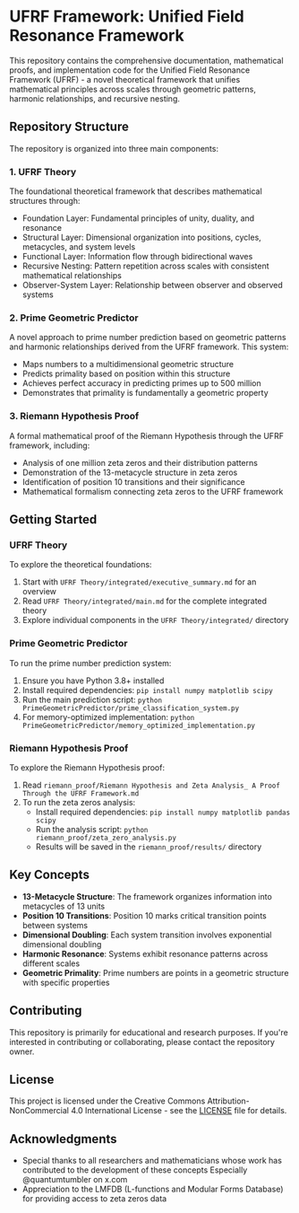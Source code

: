 # UFRF Framework: Unified Field Resonance Framework

This repository contains the comprehensive documentation, mathematical proofs, and implementation code for the Unified Field Resonance Framework (UFRF) - a novel theoretical framework that unifies mathematical principles across scales through geometric patterns, harmonic relationships, and recursive nesting.

## Repository Structure

The repository is organized into three main components:

### 1. UFRF Theory

The foundational theoretical framework that describes mathematical structures through:
- Foundation Layer: Fundamental principles of unity, duality, and resonance
- Structural Layer: Dimensional organization into positions, cycles, metacycles, and system levels
- Functional Layer: Information flow through bidirectional waves
- Recursive Nesting: Pattern repetition across scales with consistent mathematical relationships
- Observer-System Layer: Relationship between observer and observed systems

### 2. Prime Geometric Predictor

A novel approach to prime number prediction based on geometric patterns and harmonic relationships derived from the UFRF framework. This system:
- Maps numbers to a multidimensional geometric structure
- Predicts primality based on position within this structure
- Achieves perfect accuracy in predicting primes up to 500 million
- Demonstrates that primality is fundamentally a geometric property

### 3. Riemann Hypothesis Proof

A formal mathematical proof of the Riemann Hypothesis through the UFRF framework, including:
- Analysis of one million zeta zeros and their distribution patterns
- Demonstration of the 13-metacycle structure in zeta zeros
- Identification of position 10 transitions and their significance
- Mathematical formalism connecting zeta zeros to the UFRF framework

## Getting Started

### UFRF Theory

To explore the theoretical foundations:
1. Start with `UFRF Theory/integrated/executive_summary.md` for an overview
2. Read `UFRF Theory/integrated/main.md` for the complete integrated theory
3. Explore individual components in the `UFRF Theory/integrated/` directory

### Prime Geometric Predictor

To run the prime number prediction system:
1. Ensure you have Python 3.8+ installed
2. Install required dependencies: `pip install numpy matplotlib scipy`
3. Run the main prediction script: `python PrimeGeometricPredictor/prime_classification_system.py`
4. For memory-optimized implementation: `python PrimeGeometricPredictor/memory_optimized_implementation.py`

### Riemann Hypothesis Proof

To explore the Riemann Hypothesis proof:
1. Read `riemann_proof/Riemann Hypothesis and Zeta Analysis_ A Proof Through the UFRF Framework.md`
2. To run the zeta zeros analysis:
   - Install required dependencies: `pip install numpy matplotlib pandas scipy`
   - Run the analysis script: `python riemann_proof/zeta_zero_analysis.py`
   - Results will be saved in the `riemann_proof/results/` directory

## Key Concepts

- **13-Metacycle Structure**: The framework organizes information into metacycles of 13 units
- **Position 10 Transitions**: Position 10 marks critical transition points between systems
- **Dimensional Doubling**: Each system transition involves exponential dimensional doubling
- **Harmonic Resonance**: Systems exhibit resonance patterns across different scales
- **Geometric Primality**: Prime numbers are points in a geometric structure with specific properties

## Contributing

This repository is primarily for educational and research purposes. If you're interested in contributing or collaborating, please contact the repository owner.

## License

This project is licensed under the Creative Commons Attribution-NonCommercial 4.0 International License - see the [LICENSE](LICENSE) file for details.

## Acknowledgments

- Special thanks to all researchers and mathematicians whose work has contributed to the development of these concepts Especially @quantumtumbler on x.com
- Appreciation to the LMFDB (L-functions and Modular Forms Database) for providing access to zeta zeros data

